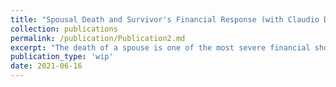 ```yaml
---
title: "Spousal Death and Survivor's Financial Response (with Claudio Daminato and Irina Gemmo)"
collection: publications
permalink: /publication/Publication2.md
excerpt: "The death of a spouse is one of the most severe financial shocks that an individual can face during his or her life cycle. Understanding the degree of consumption smoothing against the financial risks associated with spousal death is a key issue in the design of old-age support policies. In this paper, we examine the impact of a spousal mortality shock on survivors' consumption in the U.S., combining data from the Health and Retirement Study with data from the Consumption and Activities Mail Survey and using an event-study design. We find evidence that survivors' consumption falls sharply following the spousal mortality shock, while consumption per adult equivalent increases on average.  We show that an incomplete markets life-cycle model with two spouses and a stylized but careful representation of the US social security system can rationalize these findings. These results suggest that the death of a spouse is not a major cause of old-age poverty and provide support for the existing system of survivor benefits. <iframe src="https://oeryilmaz.shinyapps.io/consumer_confidence_app/" width="800" height="600"></iframe> "
publication_type: 'wip'
date: 2021-06-16
---
```

